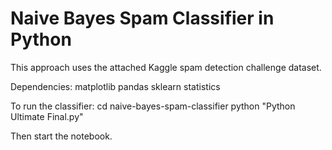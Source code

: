 # Naive Bayes Spam Classifier in Python

This approach uses the attached Kaggle spam detection challenge dataset.

Dependencies:
matplotlib
pandas
sklearn
statistics

To run the classifier:
cd naive-bayes-spam-classifier
python "Python Ultimate Final.py"

Then start the notebook.
